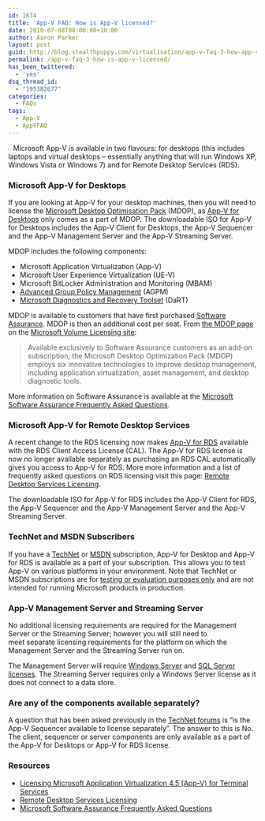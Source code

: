 ```yaml
---
id: 1674
title: 'App-V FAQ: How is App-V licensed?'
date: 2010-07-08T08:00:00+10:00
author: Aaron Parker
layout: post
guid: http://blog.stealthpuppy.com/virtualisation/app-v-faq-3-how-app-v-licensed
permalink: /app-v-faq-3-how-is-app-v-licensed/
has_been_twittered:
  - 'yes'
dsq_thread_id:
  - "195382677"
categories:
  - FAQs
tags:
  - App-V
  - AppVFAQ
---
```

<img style="margin: 0px 10px 5px 0px; display: inline;" alt="" src="https://stealthpuppy.com/media/2010/06/AppVFAQLogo.png" align="left" />Microsoft App-V is available in two flavours: for desktops (this includes laptops and virtual desktops – essentially anything that will run Windows XP, Windows Vista or Windows 7) and for Remote Desktop Services (RDS).

### Microsoft App-V for Desktops

If you are looking at App-V for your desktop machines, then you will need to license the [Microsoft Desktop Optimisation Pack](http://www.microsoft.com/windows/enterprise/products/mdop/default.aspx) (MDOP), as [App-V for Desktops](http://www.microsoft.com/windows/enterprise/products/mdop/app-v.aspx) only comes as a part of MDOP. The downloadable ISO for App-V for Desktops includes the App-V Client for Desktops, the App-V Sequencer and the App-V Management Server and the App-V Streaming Server.

MDOP includes the following components:

  * Microsoft Application Virtualization (App-V)
  * Microsoft User Experience Virtualization (UE-V)
  * Microsoft BitLocker Administration and Monitoring (MBAM)
  * [Advanced Group Policy Management](http://www.microsoft.com/windows/enterprise/products/mdop/agpm.aspx) (AGPM)
  * [Microsoft Diagnostics and Recovery Toolset](http://www.microsoft.com/windows/enterprise/products/mdop/dart.aspx) (DaRT)

MDOP is available to customers that have first purchased [Software Assurance](http://www.microsoft.com/licensing/software-assurance/default.aspx). MDOP is then an additional cost per seat. From [the MDOP page](http://www.microsoft.com/licensing/software-assurance/mdop.aspx) on the [Microsoft Volume Licensing site](http://www.microsoft.com/licensing/Default.aspx):

> Available exclusively to Software Assurance customers as an add-on subscription, the Microsoft Desktop Optimization Pack (MDOP) employs six innovative technologies to improve desktop management, including application virtualization, asset management, and desktop diagnostic tools.

More information on Software Assurance is available at the [Microsoft Software Assurance Frequently Asked Questions](http://www.microsoft.com/licensing/software-assurance/faq.aspx).

### Microsoft App-V for Remote Desktop Services

A recent change to the RDS licensing now makes [App-V for RDS](http://www.microsoft.com/systemcenter/appv/terminalsvcs.mspx) available with the RDS Client Access License (CAL). The App-V for RDS license is now no longer available separately as purchasing an RDS CAL automatically gives you access to App-V for RDS. More more information and a list of frequently asked questions on RDS licensing visit this page: [Remote Desktop Services Licensing](http://www.microsoft.com/windowsserver2008/en/us/rds-product-licensing.aspx).

The downloadable ISO for App-V for RDS includes the App-V Client for RDS, the App-V Sequencer and the App-V Management Server and the App-V Streaming Server.

### TechNet and MSDN Subscribers

If you have a [TechNet](http://technet.microsoft.com/en-us/subscriptions/default.aspx) or [MSDN](http://msdn.microsoft.com/en-us/subscriptions/default.aspx) subscription, App-V for Desktop and App-V for RDS is available as a part of your subscription. This allows you to test App-V on various platforms in your environment. Note that TechNet or MSDN subscriptions are for [testing or evaluation purposes only](http://technet.microsoft.com/subscriptions/cc294422.aspx) and are not intended for running Microsoft products in production.

### App-V Management Server and Streaming Server

No additional licensing requirements are required for the Management Server or the Streaming Server; however you will still need to meet separate licensing requirements for the platform on which the Management Server and the Streaming Server run on.

The Management Server will require [Windows Server](http://www.microsoft.com/windowsserver2008/en/us/licensing-faq.aspx) and [SQL Server licenses](http://www.microsoft.com/sqlserver/2008/en/us/licensing-faq.aspx). The Streaming Server requires only a Windows Server license as it does not connect to a data store.

### Are any of the components available separately?

A question that has been asked previously in the [TechNet forums](http://social.technet.microsoft.com/Forums/en-gb/category/appvirtualization) is “is the App-V Sequencer available to license separately”. The answer to this is No. The client, sequencer or server components are only available as a part of the App-V for Desktops or App-V for RDS license.

### Resources

  * [Licensing Microsoft Application Virtualization 4.5 (App-V) for Terminal Services](http://www.microsoft.com/systemcenter/appv/howtobuy/default.mspx)
  * [Remote Desktop Services Licensing](http://www.microsoft.com/windowsserver2008/en/us/rds-product-licensing.aspx)
  * [Microsoft Software Assurance Frequently Asked Questions](http://www.microsoft.com/licensing/software-assurance/faq.aspx)